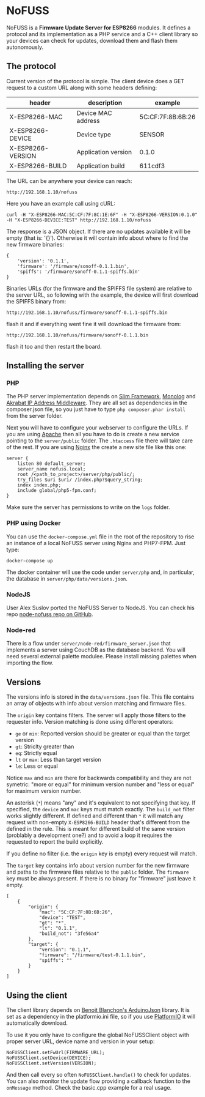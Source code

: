 # NoFUSS

NoFUSS is a **Firmware Update Server for ESP8266** modules. It defines a protocol and its implementation as a PHP service and a C++ client library so your devices can check for updates, download them and flash them autonomously.

## The protocol

Current version of the protocol is simple. The client device does a GET request to a custom URL along with some headers defining:

|header|description|example|
|-|-|-|
|X-ESP8266-MAC|Device MAC address|5C:CF:7F:8B:6B:26|
|X-ESP8266-DEVICE|Device type|SENSOR|
|X-ESP8266-VERSION|Application version|0.1.0|
|X-ESP8266-BUILD|Application build|611cdf3|

The URL can be anywhere your device can reach:

```
http://192.168.1.10/nofuss
```

Here you have an example call using cURL:

```
curl -H "X-ESP8266-MAC:5C:CF:7F:8C:1E:6F" -H "X-ESP8266-VERSION:0.1.0" -H "X-ESP8266-DEVICE:TEST" http://192.168.1.10/nofuss
```

The response is a JSON object. If there are no updates available it will be
empty (that is: '{}'). Otherwise it will contain info about where to find the new firmware binaries:

```
{
    'version': '0.1.1',
    'firmware': '/firmware/sonoff-0.1.1.bin',
    'spiffs': '/firmware/sonoff-0.1.1-spiffs.bin'
}
```

Binaries URLs (for the firmware and the SPIFFS file system) are relative to the server URL, so following with the example, the device will first download the SPIFFS binary from:

```
http://192.168.1.10/nofuss/firmware/sonoff-0.1.1-spiffs.bin
```

flash it and if everything went fine it will download the firmware from:

```
http://192.168.1.10/nofuss/firmware/sonoff-0.1.1.bin
```

flash it too and then restart the board.

## Installing the server

### PHP

The PHP server implementation depends on [Slim Framework][3], [Monolog][4] and [Akrabat IP Address Middleware][5]. They are all set as dependencies in the composer.json file, so you just have to type `php composer.phar install` from the server folder.

Next you will have to configure your webserver to configure the URLs. If you are using [Apache][6] then all you have to do is create a new service pointing to the ```server/public``` folder. The ```.htaccess``` file there will take care of the rest. If you are using [Nginx][7] the create a new site file like this one:

```
server {
	listen 80 default_server;
	server_name nofuss.local;
	root /<path_to_project>/server/php/public/;
	try_files $uri $uri/ /index.php?$query_string;
	index index.php;
	include global/php5-fpm.conf;
}
```

Make sure the server has permissions to write on the ```logs``` folder.

### PHP using Docker

You can use the `docker-compose.yml` file in the root of the repository to rise an instance of a local NoFUSS server using Nginx and PHP7-FPM. Just type:

```
docker-compose up
```

The docker container will use the code under `server/php` and, in particular, the database in `server/php/data/versions.json`.

### NodeJS

User Alex Suslov ported the NoFUSS Server to NodeJS. You can check his repo [node-nofuss repo on GitHub](https://github.com/alexsuslov/node-nofuss).

### Node-red

There is a flow under `server/node-red/firmware_server.json` that implements a server using CouchDB as the database backend. You will need several external palette modulee. Please install missing palettes when importing the flow.

## Versions

The versions info is stored in the `data/versions.json` file. This file contains an array of objects with info about version matching and firmware files.

The `origin` key contains filters. The server will apply those filters to the requester info. Version matching is done using different operators:

* `ge` or `min`: Reported version should be greater or equal than the target version
* `gt`: Striclty greater than
* `eq`: Strictly equal
* `lt` or `max`: Less than target version
* `le`: Less or equal

Notice `max` and `min` are there for backwards compatibility and they are not symetric: "more or equal" for minimum version number and "less or equal" for maximum version number.

An asterisk (`*`) means "any" and it's equivalent to not specifying that key. If specified, the `device` and `mac` keys must match exactly. The `build_not` filter works slightly different. If defined and different than `*` it will match any request with non-empty `X-ESP8266-BUILD` header that's different from the defined in the rule. This is meant for different build of the same version (problably a development one?) and to avoid a loop it requires the requested to report the build explicitly.

If you define no filter (i.e. the `origin` key is empty) every request will match.

The `target` key contains info about version number for the new firmware and paths to the firmware files relative to the `public` folder. The `firmware` key must be always present. If there is no binary for "firmware" just leave it empty.

```
[
    {
        "origin": {
            "mac": "5C:CF:7F:8B:6B:26",
            "device": "TEST",
            "gt": "*",
            "lt": "0.1.1",
            "build_not": "3fe56a4"
        },
        "target": {
            "version": "0.1.1",
            "firmware": "/firmware/test-0.1.1.bin",
            "spiffs": ""
        }
    }
]
```

## Using the client

The client library depends on [Benoit Blanchon's ArduinoJson][1] library. It is set as a dependency in the platformio.ini file, so if you use  [PlatformIO][2] it will automatically download.

To use it you only have to configure the global NoFUSSClient object with proper server URL, device name and version in your setup:

```
NoFUSSClient.setFwUrl(FIRMWARE_URL);
NoFUSSClient.setDevice(DEVICE);
NoFUSSClient.setVersion(VERSION);
```

And then call every so often ```NoFUSSClient.handle()``` to check for updates. You can also monitor the update flow providing a callback function to the ```onMessage``` method. Check the basic.cpp example for a real usage.

[1]: https://github.com/bblanchon/ArduinoJson
[2]: https://platformio.org
[3]: http://www.slimframework.com/
[4]: https://github.com/Seldaek/monolog
[5]: https://github.com/akrabat/rka-ip-address-middleware
[6]: https://httpd.apache.org/
[7]: https://nginx.org/
